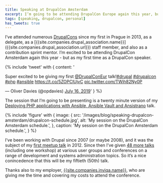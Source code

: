 ```yaml
---
title: Speaking at DrupalCon Amsterdam
excerpt: I’m going to be attending DrupalCon Europe again this year, but for the first time as a speaker.
tags: [speaking, drupalcon, personal]
has_tweets: true
---
```

<p class="lead" markdown="1">I’ve attended numerous <a href="http://drupalcon.net">DrupalCons</a> since my first in Prague in 2013, as a delegate, as a [{{site.companies.drupal_association.name}}]({{site.companies.drupal_association.url}}) staff member, and also as a contribution sprint mentor. I’m excited to be attending DrupalCon Amsterdam again this year - but as my first time as a DrupalCon speaker.</p>

{% include 'tweet' with {
    content: '<p lang="en" dir="ltr">Super excited to be giving my first <a href="https://twitter.com/DrupalConEur?ref_src=twsrc%5Etfw">@DrupalConEur</a> talk!<a href="https://twitter.com/hashtag/drupal?src=hash&amp;ref_src=twsrc%5Etfw">#drupal</a> <a href="https://twitter.com/hashtag/drupalcon?src=hash&amp;ref_src=twsrc%5Etfw">#drupalcon</a> <a href="https://twitter.com/hashtag/php?src=hash&amp;ref_src=twsrc%5Etfw">#php</a> <a href="https://twitter.com/hashtag/ansible?src=hash&amp;ref_src=twsrc%5Etfw">#ansible</a> <a href="https://t.co/5ZOPClUjvC">https://t.co/5ZOPClUjvC</a> <a href="https://t.co/TWih82Ny0P">pic.twitter.com/TWih82Ny0P</a></p>&mdash; Oliver Davies (@opdavies) <a href="https://twitter.com/opdavies/status/1151241347225071618?ref_src=twsrc%5Etfw">July 16, 2019</a>'
} %}

The session that I’m going to be presenting is a twenty minute version of my [Deploying PHP applications with Ansible, Ansible Vault and Ansistrano](/talks/deploying-php-ansible-ansistrano) talk.

{% include 'figure' with {
    image: {
        src: '/images/blog/speaking-drupalcon-amsterdam/drupalcon-schedule.jpg',
        alt: 'My session on the DrupalCon Amsterdam schedule.',
    },
    caption: 'My session on the DrupalCon Amsterdam schedule.',
} %}

I’ve been working with Drupal since 2007 (or maybe 2008), and it was the subject of my [first meetup talk](/talks/so-what-is-this-drupal-thing) in 2012. Since then I’ve given <a href="{{ site.menus.main.talks.href }}">48 more talks</a> (including one workshop) at various user groups and conferences on a range of development and systems administration topics. So it’s a nice conincedence that this will be my fiftieth (50th) talk.

Thanks also to my employer, [{{site.companies.inviqa.name}}]({{site.companies.inviqa.url}}), who are giving me the time and covering my costs to attend the conference.
